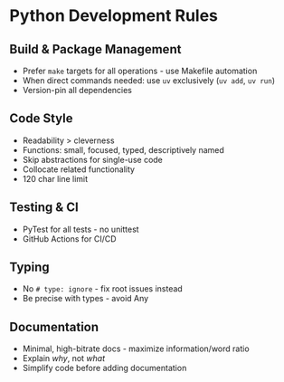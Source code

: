 # Python Development Rules

## Build & Package Management

- Prefer `make` targets for all operations - use Makefile automation
- When direct commands needed: use `uv` exclusively (`uv add`, `uv run`)
- Version-pin all dependencies

## Code Style

- Readability > cleverness
- Functions: small, focused, typed, descriptively named
- Skip abstractions for single-use code
- Collocate related functionality
- 120 char line limit

## Testing & CI

- PyTest for all tests - no unittest
- GitHub Actions for CI/CD

## Typing

- No `# type: ignore` - fix root issues instead
- Be precise with types - avoid Any

## Documentation

- Minimal, high-bitrate docs - maximize information/word ratio
- Explain *why*, not *what*
- Simplify code before adding documentation
